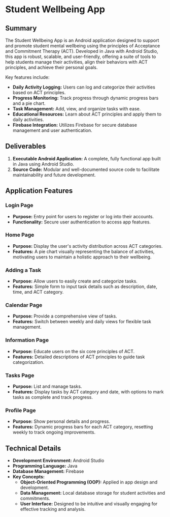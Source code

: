 # Student Wellbeing App

## Summary

The Student Wellbeing App is an Android application designed to support and promote student mental wellbeing using the principles of Acceptance and Commitment Therapy (ACT). Developed in Java with Android Studio, this app is robust, scalable, and user-friendly, offering a suite of tools to help students manage their activities, align their behaviors with ACT principles, and achieve their personal goals.

Key features include:

- **Daily Activity Logging:** Users can log and categorize their activities based on ACT principles.
- **Progress Monitoring:** Track progress through dynamic progress bars and a pie chart.
- **Task Management:** Add, view, and organize tasks with ease.
- **Educational Resources:** Learn about ACT principles and apply them to daily activities.
- **Firebase Integration:** Utilizes Firebase for secure database management and user authentication.

## Deliverables

1. **Executable Android Application:** A complete, fully functional app built in Java using Android Studio.
2. **Source Code:** Modular and well-documented source code to facilitate maintainability and future development.

## Application Features

### Login Page

- **Purpose:** Entry point for users to register or log into their accounts.
- **Functionality:** Secure user authentication to access app features.

### Home Page

- **Purpose:** Display the user's activity distribution across ACT categories.
- **Features:** A pie chart visually representing the balance of activities, motivating users to maintain a holistic approach to their wellbeing.

### Adding a Task

- **Purpose:** Allow users to easily create and categorize tasks.
- **Features:** Simple form to input task details such as description, date, time, and ACT category.

### Calendar Page

- **Purpose:** Provide a comprehensive view of tasks.
- **Features:** Switch between weekly and daily views for flexible task management.

### Information Page

- **Purpose:** Educate users on the six core principles of ACT.
- **Features:** Detailed descriptions of ACT principles to guide task categorization.

### Tasks Page

- **Purpose:** List and manage tasks.
- **Features:** Display tasks by ACT category and date, with options to mark tasks as complete and track progress.

### Profile Page

- **Purpose:** Show personal details and progress.
- **Features:** Dynamic progress bars for each ACT category, resetting weekly to track ongoing improvements.

## Technical Details

- **Development Environment:** Android Studio
- **Programming Language:** Java
- **Database Management:** Firebase
- **Key Concepts:**
  - **Object-Oriented Programming (OOP):** Applied in app design and development.
  - **Data Management:** Local database storage for student activities and commitments.
  - **User Interface:** Designed to be intuitive and visually engaging for effective tracking and analysis.


